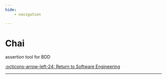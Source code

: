 ```yaml
---
hide:
    - navigation

---
```


# Chai

assertion tool for BDD

[:octicons-arrow-left-24: Return to Software Engineering](/Knowledge-Notebook/Software-Engineering/)

---
